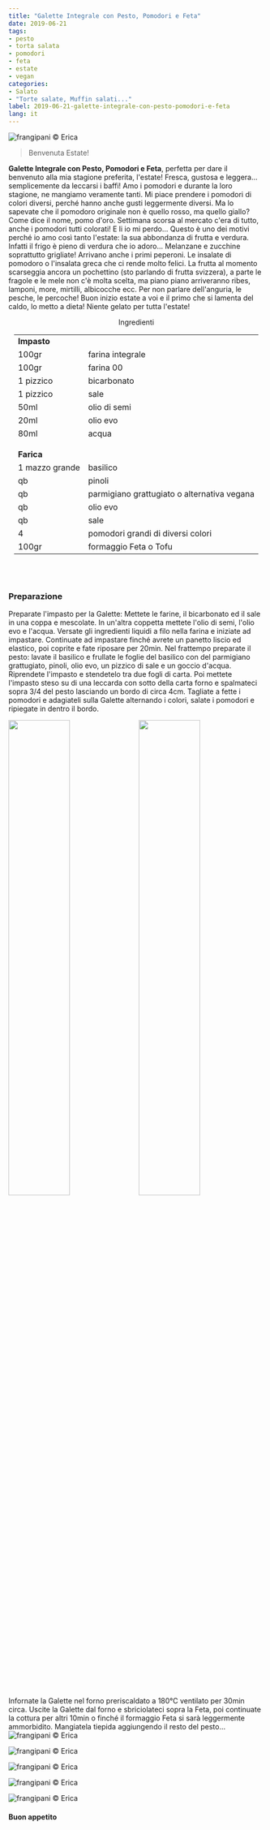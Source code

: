 ```yaml
---
title: "Galette Integrale con Pesto, Pomodori e Feta"
date: 2019-06-21
tags:
- pesto
- torta salata
- pomodori
- feta
- estate
- vegan
categories:
- Salato
- "Torte salate, Muffin salati..."
label: 2019-06-21-galette-integrale-con-pesto-pomodori-e-feta
lang: it
---
```

![](header.jpeg "frangipani © Erica")

> Benvenuta Estate!

**Galette Integrale con Pesto, Pomodori e Feta**, perfetta per dare il benvenuto alla mia stagione preferita, l'estate! Fresca, gustosa e leggera... semplicemente da leccarsi i baffi! Amo i pomodori e durante la loro stagione, ne mangiamo veramente tanti. Mi piace prendere i pomodori di colori diversi, perché hanno anche gusti leggermente diversi. Ma lo sapevate che il pomodoro originale non è quello rosso, ma quello giallo? Come dice il nome, pomo d'oro. Settimana scorsa al mercato c'era di tutto, anche i pomodori tutti colorati! E li io mi perdo... Questo è uno dei motivi perché io amo così tanto l'estate: la sua abbondanza di frutta e verdura. Infatti il frigo è pieno di verdura che io adoro... Melanzane e zucchine soprattutto grigliate! Arrivano anche i primi peperoni. Le insalate di pomodoro o l'insalata greca che ci rende molto felici. La frutta al momento scarseggia ancora un pochettino (sto parlando di frutta svizzera), a parte le fragole e le mele non c'è molta scelta, ma piano piano arriveranno ribes, lamponi, more, mirtilli, albicocche ecc. Per non parlare dell'anguria, le pesche, le percoche! 
Buon inizio estate a voi e il primo che si lamenta del caldo, lo metto a dieta! Niente gelato per tutta l'estate!

<div id="wrapper" style="text-align: center">
  <div id="yourdiv" style="display: inline-block;">
    <div class="ingredients" itemscope itemtype="http://schema.org/Recipe">
      <span itemprop="name" style="display:none;">Galette Integrale con Pesto, Pomodori e Feta</span>
      <span itemprop="recipeCategory" style="display:none;">Salato</span>
      <img itemprop="image" style="display:none;" class="ignore-gallery-item" src="header.jpeg"/>
      <span itemprop="author" style="display:none;">Erica Raiano</span>
      <span itemprop="description" style="display:none;">Galette Integrale con Pesto, Pomodori e Feta, perfetta per dare il benvenuto alla mia stagione preferita, l'estate! Fresca, gustosa e leggera...</span>
      <div class="ingredients-title">Ingredienti</div>
      <table>
        <tbody>
          <tr>
            <td colspan="2"><b>Impasto</b></td>
          </tr>
          <tr itemprop="recipeIngredient">
            <td>100gr</td>
            <td>farina integrale</td>
          </tr>
          <tr itemprop="recipeIngredient">
            <td>100gr</td>
            <td>farina 00</td>
          </tr>
          <tr itemprop="recipeIngredient">
            <td>1 pizzico</td>
            <td>bicarbonato</td>
          </tr>
          <tr itemprop="recipeIngredient">
            <td>1 pizzico</td>
            <td>sale</td>
          </tr>
          <tr itemprop="recipeIngredient">
            <td>50ml</td>
            <td>olio di semi</td>
          </tr>
          <tr itemprop="recipeIngredient">
            <td>20ml</td>
            <td>olio evo</td>
          </tr>
          <tr itemprop="recipeIngredient">
            <td>80ml</td>
            <td>acqua</td>
          </tr>
          <tr style="height: 15px;"></tr>
          <tr>          
            <td colspan="2"><b>Farica</b></td>
          </tr>
          <tr itemprop="recipeIngredient">
            <td>1 mazzo grande</td>
            <td>basilico</td>
          </tr>
          <tr itemprop="recipeIngredient">
            <td>qb</td>
            <td>pinoli</td>
          </tr>
          <tr itemprop="recipeIngredient">
            <td>qb</td>
            <td>parmigiano grattugiato o alternativa vegana</td>
          </tr>
          <tr itemprop="recipeIngredient">
            <td>qb</td>
            <td>olio evo</td>
          </tr>
          <tr itemprop="recipeIngredient">
            <td>qb</td>
            <td>sale</td>
          </tr>
          <tr itemprop="recipeIngredient">
            <td>4</td>
            <td>pomodori grandi di diversi colori</td>
          </tr>
          <tr itemprop="recipeIngredient">
            <td>100gr</td>
            <td>formaggio Feta o Tofu</td>
          </tr>
        </tbody>
      </table>
      <br></br>
    </div>
  </div>
</div>


<h3>
  <font color="grey">
    <i class="fa-solid fa-gears"></i>
  </font> Preparazione
</h3>

Preparate l'impasto per la Galette: Mettete le farine, il bicarbonato ed il sale in una coppa e mescolate. In un'altra coppetta mettete l'olio di semi, l'olio evo e l'acqua. Versate gli ingredienti liquidi a filo nella farina e iniziate ad impastare. Continuate ad impastare finché avrete un panetto liscio ed elastico, poi coprite e fate riposare per 20min. Nel frattempo preparate il pesto: lavate il basilico e frullate le foglie del basilico con del parmigiano grattugiato, pinoli, olio evo, un pizzico di sale e un goccio d'acqua. Riprendete l'impasto e stendetelo tra due fogli di carta. Poi mettete l'impasto steso su di una leccarda con sotto della carta forno e spalmateci sopra 3/4 del pesto lasciando un bordo di circa 4cm. Tagliate a fette i pomodori e adagiateli sulla Galette alternando i colori, salate i pomodori e ripiegate in dentro il bordo.
<p>
  <div style="width: 100%; margin-bottom: 0">
    <img style="float: left; width: 49%; margin-right: 1%" src="pesto.jpeg" alt="" title="frangipani © Erica" />
    <img style="float: left; width: 49%; margin-left: 1%" src="teglia.jpeg" alt="" title="frangipani © Erica" />
    <div style="clear: both"></div>
  </div>
</p>

Infornate la Galette nel forno preriscaldato a 180°C ventilato per 30min circa. Uscite la Galette dal forno e sbriciolateci sopra la Feta, poi continuate la cottura per altri 10min o finché il formaggio Feta si sarà leggermente ammorbidito. Mangiatela tiepida aggiungendo il resto del pesto...
![](risultato1.jpeg "frangipani © Erica")

![](risultato2.jpeg "frangipani © Erica")

![](risultato3.jpeg "frangipani © Erica")

![](risultato4.jpeg "frangipani © Erica")

![](risultato5.jpeg "frangipani © Erica")

<h4>Buon appetito
  <font color="red">
    <i class="fa-regular fa-face-smile"></i>
  </font>
</h4>
